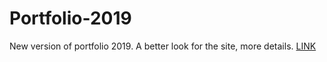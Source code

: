 # Portfolio-2019
New version of portfolio 2019. A better look for the site, more details.
<a href="https://rafal-podraza.pl">LINK</a>
